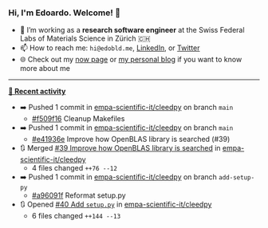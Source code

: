 ### Hi, I'm Edoardo. Welcome! 👋 

- 🔭 I’m working as a **research software engineer** at the Swiss Federal Labs of Materials Science in Zürich 🇨🇭
- 📫 How to reach me: `hi@edobld.me`, [LinkedIn](https://linkedin.com/in/edobld), or [Twitter](https://twitter.com/edobld)
- 🌐 Check out my [now page](https://edoardob.im/now) or [my personal blog](https://blog.edoardob.im) if you want to know more about me

---

**[📰 Recent activity](https://github.com/edoardob90)**
* ➡️ Pushed 1 commit in [empa-scientific-it/cleedpy](https://github.com/empa-scientific-it/cleedpy) on branch `main`
  * [#f509f16](https://github.com/empa-scientific-it/cleedpy/commit/f509f16) Cleanup Makefiles
* ➡️ Pushed 1 commit in [empa-scientific-it/cleedpy](https://github.com/empa-scientific-it/cleedpy) on branch `main`
  * [#e41936e](https://github.com/empa-scientific-it/cleedpy/commit/e41936e) Improve how OpenBLAS library is searched (#39)
* 🔃 Merged [#39 Improve how OpenBLAS library is searched](https://github.com/empa-scientific-it/cleedpy/pull/39) in [empa-scientific-it/cleedpy](https://github.com/empa-scientific-it/cleedpy)
  * 4 files changed `++76 --12`
* ➡️ Pushed 1 commit in [empa-scientific-it/cleedpy](https://github.com/empa-scientific-it/cleedpy) on branch `add-setup-py`
  * [#a96091f](https://github.com/empa-scientific-it/cleedpy/commit/a96091f) Reformat setup.py
* 🔃 Opened [#40 Add `setup.py`](https://github.com/empa-scientific-it/cleedpy/pull/40) in [empa-scientific-it/cleedpy](https://github.com/empa-scientific-it/cleedpy)
  * 6 files changed `++144 --13`



